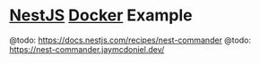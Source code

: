 # [NestJS](https://nestjs.com/) [Docker](https://www.docker.com/) Example

@todo: https://docs.nestjs.com/recipes/nest-commander
@todo: https://nest-commander.jaymcdoniel.dev/
